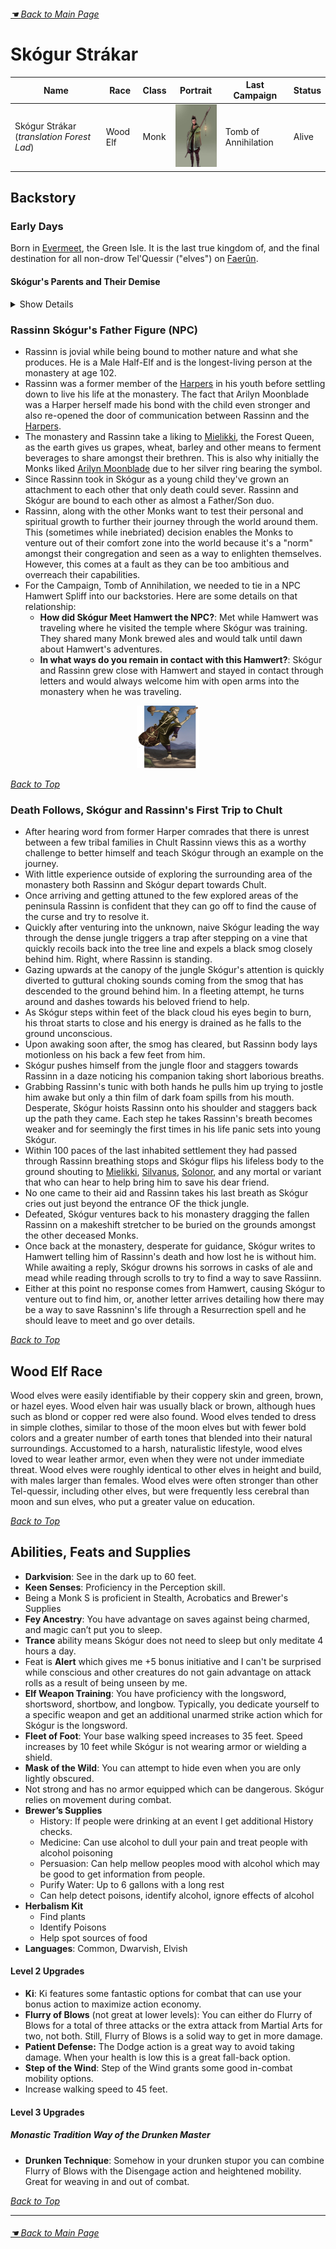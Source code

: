 ###### <a name="top_of_page"></a>[&#9754; _Back to Main Page_](https://jackphillipsjmu.github.io/dnd)

# Skógur Strákar

| Name                                      | Race       | Class | Portrait      | Last Campaign | Status |
| ----------------------------------------- | ---------- | ----- | ------------- | --------------| -------|
| Skógur Strákar (_translation Forest Lad_) | Wood Elf   | Monk  | <img src="img/skogur_portrait.jpg" width="100" height="100"> | Tomb of Annihilation | Alive |

## Backstory

### Early Days
Born in [Evermeet](https://forgottenrealms.fandom.com/wiki/Evermeet), the Green Isle. It is the last true kingdom of, and the final destination for all non-drow Tel'Quessir ("elves") on [Faerûn](https://forgottenrealms.fandom.com/wiki/Faer%C3%BBn).

#### Skógur's Parents and Their Demise
<details>
  <summary>Show Details</summary>

- Skógur's Parents were described as joyful, optimistic, fun loving, passionate environmentalists (liberal wood/wild elf heritage).
- Moved to Evermeet during the "Retreat" out of necessity. The Retreat was a mass migration of elves from [Faerûn](https://forgottenrealms.fandom.com/wiki/Faer%C3%BBn) where over 90% of the elves in the forest of Cormanthor migrated to Evermeet or Evereska. They had distain for how non-elven creatures where not able to gain entry into Evermeet as they wanted everyone to live in harmony together despite their race or upbringing (helps future plot holes of meeting/befriending [Arilyn Moonblade](https://forgottenrealms.fandom.com/wiki/Arilyn_Moonblade)).
- They birthed the first child in Evermeet after the "Retreat" once arriving. However, the child had a nasty tooth infection that led to the parents relieving the pain with traditional herbs and strong mead to dull the suffering (lends to arc of Drunken Master).
- Shortly after the Queen of Evermeet was met with tragedy following her husband Zaor Moonflower's assassination. The Sad Queen Amlaruil Moonflower took a liking to Skógur's parents for their optimism and new born life entering the realm.
- Once becoming friendly with the Queen she appointed Skógur's parents to investigate unrest in the Tethir Forest (named Wealdath, i.e. "unspoiled woods" by Elves). This was known as the Tethir Conflicts where during the Year of the Wave, 1364 DR, a mercenary named Bunlap ran a logging operation in the eastern part of the forest. During this time his men were killing and enslaving many elves while destroying the forest land. As Wood Elves, Skógur's parents took to this assignment with great determination to both help protect all life be that Elvish or the forest itself.
- Under the assurance from the Queen that they would just be reporting back to Evermeet on the ongoing Tethir Conflict they brought their newborn child to the Tethir Forest with them.
- Upon arriving they met a Harper, [Arilyn Moonblade](https://forgottenrealms.fandom.com/wiki/Arilyn_Moonblade), and bonded over their shared interest of maintaining a balance between civilization and nature.
- Unfortunately, during the skirmishes that ensued both of Skógur's parents were killed and he was left helpless and alone.
- [Arilyn Moonblade](https://forgottenrealms.fandom.com/wiki/Arilyn_Moonblade) after hearing of their death took pity on their child and took him into her possession. In the nights to come, she would calm the child's pain with strong mead and rolling her Silver ring bearing the symbol of [Mielikki](https://forgottenrealms.fandom.com/wiki/Mielikki) across her battle-worn fingers. However, it dawned on Arilyn that her obligation to the Harper's was not fit for a child and would need to find a proper home for him. After searching for someone to take the responsibility she passed him along to a sect of Monks that she had met on the outskirts of the forest at a monastery that was engulfed in foliage and well suited for the young Wood Elf.
- Skógur was taken under the wing of [Rassinn](https://www.indifferentlanguages.com/translate/icelandic-english/rassinn), a more senior member of the monastery where he quickly became a Father figure to Skógur.

[_Back to Top_](#top_of_page)
</details>

### Rassinn Skógur's Father Figure (NPC)
- Rassinn is jovial while being bound to mother nature and what she produces. He is a Male Half-Elf and is the longest-living person at the monastery at age 102.
- Rassinn was a former member of the [Harpers](https://forgottenrealms.fandom.com/wiki/Harpers) in his youth before settling down to live his life at the monastery. The fact that Arilyn Moonblade was a Harper herself made his bond with the child even stronger and also re-opened the door of communication between Rassinn and the [Harpers](https://forgottenrealms.fandom.com/wiki/Harpers).
- The monastery and Rassinn take a liking to [Mielikki](https://forgottenrealms.fandom.com/wiki/Mielikki), the Forest Queen, as the earth gives us grapes, wheat, barley and other means to ferment beverages to share amongst their brethren. This is also why initially the Monks liked [Arilyn Moonblade](https://forgottenrealms.fandom.com/wiki/Arilyn_Moonblade) due to her silver ring bearing the symbol.
- Since Rassinn took in Skógur as a young child they've grown an attachment to each other that only death could sever. Rassinn and Skógur are bound to each other as almost a Father/Son duo.
- Rassinn, along with the other Monks want to test their personal and spiritual growth to further their journey through the world around them. This (sometimes while inebriated) decision enables the Monks to venture out of their comfort zone into the world because it's a "norm" amongst their congregation and seen as a way to enlighten themselves. However, this comes at a fault as they can be too ambitious and overreach their capabilities.
- For the Campaign, Tomb of Annihilation, we needed to tie in a NPC Hamwert Spliff into our backstories. Here are some details on that relationship:
  - **How did Skógur Meet Hamwert the NPC?**: Met while Hamwert was traveling where he visited the temple where Skógur was training. They shared many Monk brewed ales and would talk until dawn about Hamwert's adventures.
  - **In what ways do you remain in contact with this Hamwert?**: Skógur and Rassinn grew close with Hamwert and stayed in contact through letters and would always welcome him with open arms into the monastery when he was traveling.

<p align="center">
  <img src="img/rassin_portrait.png" width="100" height="100">
</p>

[_Back to Top_](#top_of_page)

### Death Follows, Skógur and Rassinn's First Trip to Chult
- After hearing word from former Harper comrades that there is unrest between a few tribal families in Chult Rassinn views this as a worthy challenge to better himself and teach Skógur through an example on the journey.
- With little experience outside of exploring the surrounding area of the monastery both Rassinn and Skógur depart towards Chult.
- Once arriving and getting attuned to the few explored areas of the peninsula Rassinn is confident that they can go off to find the cause of the curse and try to resolve it.
- Quickly after venturing into the unknown, naive Skógur leading the way through the dense jungle triggers a trap after stepping on a vine that quickly recoils back into the tree line and expels a black smog closely behind him. Right, where Rassinn is standing.
- Gazing upwards at the canopy of the jungle Skógur's attention is quickly diverted to guttural choking sounds coming from the smog that has descended to the ground behind him. In a fleeting attempt, he turns around and dashes towards his beloved friend to help.
- As Skógur steps within feet of the black cloud his eyes begin to burn, his throat starts to close and his energy is drained as he falls to the ground unconscious.
- Upon awaking soon after, the smog has cleared, but Rassinn body lays motionless on his back a few feet from him.
- Skógur pushes himself from the jungle floor and staggers towards Rassinn in a daze noticing his companion taking short laborious breaths.
- Grabbing Rassinn's tunic with both hands he pulls him up trying to jostle him awake but only a thin film of dark foam spills from his mouth. Desperate, Skógur hoists Rassinn onto his shoulder and staggers back up the path they came. Each step he takes Rassinn's breath becomes weaker and for seemingly the first times in his life panic sets into young Skógur.
- Within 100 paces of the last inhabited settlement they had passed through Rassinn breathing stops and Skógur flips his lifeless body to the ground shouting to [Mielikki](https://forgottenrealms.fandom.com/wiki/Mielikki), [Silvanus](https://forgottenrealms.fandom.com/wiki/Silvanus), [Solonor](https://forgottenrealms.fandom.com/wiki/Solonor_Thelandira), and any mortal or variant that who can hear to help bring him to save his dear friend.
- No one came to their aid and Rassinn takes his last breath as Skógur cries out just beyond the entrance OF the thick jungle.
- Defeated, Skógur ventures back to his monastery dragging the fallen Rassinn on a makeshift stretcher to be buried on the grounds amongst the other deceased Monks.
- Once back at the monastery, desperate for guidance, Skógur writes to Hamwert telling him of Rassinn's death and how lost he is without him. While awaiting a reply, Skógur drowns his sorrows in casks of ale and mead while reading through scrolls to try to find a way to save Rassiinn.
- Either at this point no response comes from Hamwert, causing Skógur to venture out to find him, or, another letter arrives detailing how there may be a way to save Rassninn's life through a Resurrection spell and he should leave to meet and go over details.

[_Back to Top_](#top_of_page)

## Wood Elf Race
Wood elves were easily identifiable by their coppery skin and green, brown, or hazel eyes. Wood elven hair was usually black or brown, although hues such as blond or copper red were also found. Wood elves tended to dress in simple clothes, similar to those of the moon elves but with fewer bold colors and a greater number of earth tones that blended into their natural surroundings. Accustomed to a harsh, naturalistic lifestyle, wood elves loved to wear leather armor, even when they were not under immediate threat. Wood elves were roughly identical to other elves in height and build, with males larger than females. Wood elves were often stronger than other Tel-quessir, including other elves, but were frequently less cerebral than moon and sun elves, who put a greater value on education.

[_Back to Top_](#top_of_page)

## Abilities, Feats and Supplies
- **Darkvision**: See in the dark up to 60 feet.
- **Keen Senses**: Proficiency in the Perception skill.
- Being a Monk S is proficient in Stealth, Acrobatics and Brewer's Supplies
- **Fey Ancestry**: You have advantage on saves against being charmed, and magic can’t put you to sleep.
- **Trance** ability means Skógur does not need to sleep but only meditate 4 hours a day.
- Feat is **Alert** which gives me +5 bonus initiative and I can't be surprised while conscious and other creatures do not gain advantage on attack rolls as a result of being unseen by me.
- **Elf Weapon Training**: You have proficiency with the longsword, shortsword, shortbow, and longbow. Typically, you dedicate yourself to a specific weapon and get an additional unarmed strike action which for Skógur is the longsword.
- **Fleet of Foot**: Your base walking speed increases to 35 feet. Speed increases by 10 feet while Skógur is not wearing armor or wielding a shield.
- **Mask of the Wild**: You can attempt to hide even when you are only lightly obscured.
- Not strong and has no armor equipped which can be dangerous. Skógur relies on movement during combat.
- **Brewer’s Supplies**
  - History: If people were drinking at an event I get additional History checks.
  - Medicine: Can use alcohol to dull your pain and treat people with alcohol poisoning
  - Persuasion: Can help mellow peoples mood with alcohol which may be good to get information from people.
  - Purify Water: Up to 6 gallons with a long rest
  - Can help detect poisons, identify alcohol, ignore effects of alcohol
- **Herbalism Kit**
  - Find plants
  - Identify Poisons
  - Help spot sources of food
- **Languages**: Common, Dwarvish, Elvish

#### Level 2 Upgrades
- **Ki**: Ki features some fantastic options for combat that can use your bonus action to maximize action economy.
- **Flurry of Blows** (not great at lower levels): You can either do Flurry of Blows for a total of three attacks or the extra attack from Martial Arts for two, not both. Still, Flurry of Blows is a solid way to get in more damage.
- **Patient Defense:** The Dodge action is a great way to avoid taking damage. When your health is low this is a great fall-back option.
- **Step of the Wind**: Step of the Wind grants some good in-combat mobility options.
- Increase walking speed to 45 feet.

#### Level 3 Upgrades
##### Monastic Tradition Way of the Drunken Master
- **Drunken Technique**: Somehow in your drunken stupor you can combine Flurry of Blows with the Disengage action and heightened mobility. Great for weaving in and out of combat.

[_Back to Top_](#top_of_page)

------------
###### [&#9754; _Back to Main Page_](https://jackphillipsjmu.github.io/dnd)
